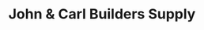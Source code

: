 ---
title: "John & Carl Builders Supply"
url: /nasugbu/john-and-carl-builders-supply/
shop: trade
---